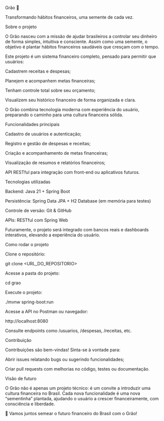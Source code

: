 Grão 🌱

Transformando hábitos financeiros, uma semente de cada vez.

Sobre o projeto

O Grão nasceu com a missão de ajudar brasileiros a controlar seu dinheiro de forma simples, intuitiva e consciente. Assim como uma semente, o objetivo é plantar hábitos financeiros saudáveis que cresçam com o tempo.

Este projeto é um sistema financeiro completo, pensado para permitir que usuários:

Cadastrem receitas e despesas;

Planejem e acompanhem metas financeiras;

Tenham controle total sobre seu orçamento;

Visualizem seu histórico financeiro de forma organizada e clara.

O Grão combina tecnologia moderna com experiência do usuário, preparando o caminho para uma cultura financeira sólida.

Funcionalidades principais

Cadastro de usuários e autenticação;

Registro e gestão de despesas e receitas;

Criação e acompanhamento de metas financeiras;

Visualização de resumos e relatórios financeiros;

API RESTful para integração com front-end ou aplicativos futuros.

Tecnologias utilizadas

Backend: Java 21 + Spring Boot

Persistência: Spring Data JPA + H2 Database (em memória para testes)

Controle de versão: Git & GitHub

APIs: RESTful com Spring Web

Futuramente, o projeto será integrado com bancos reais e dashboards interativos, elevando a experiência do usuário.

Como rodar o projeto

Clone o repositório:

git clone <URL_DO_REPOSITORIO>


Acesse a pasta do projeto:

cd grao


Execute o projeto:

./mvnw spring-boot:run


Acesse a API no Postman ou navegador:

http://localhost:8080


Consulte endpoints como /usuarios, /despesas, /receitas, etc.

Contribuição

Contribuições são bem-vindas! Sinta-se à vontade para:

Abrir issues relatando bugs ou sugerindo funcionalidades;

Criar pull requests com melhorias no código, testes ou documentação.

Visão de futuro

O Grão não é apenas um projeto técnico: é um convite a introduzir uma cultura financeira no Brasil.
Cada nova funcionalidade é uma nova “sementinha” plantada, ajudando o usuário a crescer financeiramente, com consciência e liberdade.

🌱 Vamos juntos semear o futuro financeiro do Brasil com o Grão!